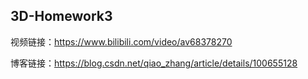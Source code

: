 3D-Homework3
---
视频链接：https://www.bilibili.com/video/av68378270

博客链接：https://blog.csdn.net/qiao_zhang/article/details/100655128
